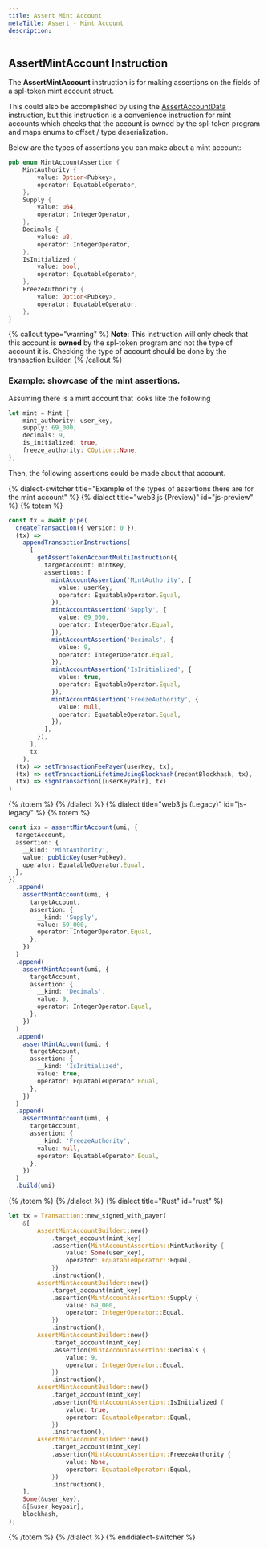 ```yaml
---
title: Assert Mint Account
metaTitle: Assert - Mint Account
description:
---
```


## AssertMintAccount Instruction

The **AssertMintAccount** instruction is for making assertions on the fields of a spl-token mint account struct.

This could also be accomplished by using the [AssertAccountData](/assert/account-data) instruction, but this instruction is a convenience instruction for mint accounts which checks that the account is owned by the spl-token program and maps enums to offset / type deserialization.

Below are the types of assertions you can make about a mint account:

```rust
pub enum MintAccountAssertion {
    MintAuthority {
        value: Option<Pubkey>,
        operator: EquatableOperator,
    },
    Supply {
        value: u64,
        operator: IntegerOperator,
    },
    Decimals {
        value: u8,
        operator: IntegerOperator,
    },
    IsInitialized {
        value: bool,
        operator: EquatableOperator,
    },
    FreezeAuthority {
        value: Option<Pubkey>,
        operator: EquatableOperator,
    },
}
```

{% callout type="warning" %}
**Note**: This instruction will only check that this account is **owned** by the spl-token program and not the type of account it is. Checking the type of account should be done by the transaction builder.
{% /callout %}

### Example: showcase of the mint assertions.

Assuming there is a mint account that looks like the following

```rust
let mint = Mint {
    mint_authority: user_key,
    supply: 69_000,
    decimals: 9,
    is_initialized: true,
    freeze_authority: COption::None,
};
```

Then, the following assertions could be made about that account.

{% dialect-switcher title="Example of the types of assertions there are for the mint account" %}
{% dialect title="web3.js (Preview)" id="js-preview" %}
{% totem %}

```typescript
const tx = await pipe(
  createTransaction({ version: 0 }),
  (tx) =>
    appendTransactionInstructions(
      [
        getAssertTokenAccountMultiInstruction({
          targetAccount: mintKey,
          assertions: [
            mintAccountAssertion('MintAuthority', {
              value: userKey,
              operator: EquatableOperator.Equal,
            }),
            mintAccountAssertion('Supply', {
              value: 69_000,
              operator: IntegerOperator.Equal,
            }),
            mintAccountAssertion('Decimals', {
              value: 9,
              operator: IntegerOperator.Equal,
            }),
            mintAccountAssertion('IsInitialized', {
              value: true,
              operator: EquatableOperator.Equal,
            }),
            mintAccountAssertion('FreezeAuthority', {
              value: null,
              operator: EquatableOperator.Equal,
            }),
          ],
        }),
      ],
      tx
    ),
  (tx) => setTransactionFeePayer(userKey, tx),
  (tx) => setTransactionLifetimeUsingBlockhash(recentBlockhash, tx),
  (tx) => signTransaction([userKeyPair], tx)
)
```

{% /totem %}
{% /dialect %}
{% dialect title="web3.js (Legacy)" id="js-legacy" %}
{% totem %}

```typescript
const ixs = assertMintAccount(umi, {
  targetAccount,
  assertion: {
    __kind: 'MintAuthority',
    value: publicKey(userPubkey),
    operator: EquatableOperator.Equal,
  },
})
  .append(
    assertMintAccount(umi, {
      targetAccount,
      assertion: {
        __kind: 'Supply',
        value: 69_000,
        operator: IntegerOperator.Equal,
      },
    })
  )
  .append(
    assertMintAccount(umi, {
      targetAccount,
      assertion: {
        __kind: 'Decimals',
        value: 9,
        operator: IntegerOperator.Equal,
      },
    })
  )
  .append(
    assertMintAccount(umi, {
      targetAccount,
      assertion: {
        __kind: 'IsInitialized',
        value: true,
        operator: EquatableOperator.Equal,
      },
    })
  )
  .append(
    assertMintAccount(umi, {
      targetAccount,
      assertion: {
        __kind: 'FreezeAuthority',
        value: null,
        operator: EquatableOperator.Equal,
      },
    })
  )
  .build(umi)
```

{% /totem %}
{% /dialect %}
{% dialect title="Rust" id="rust" %}

```rust
let tx = Transaction::new_signed_with_payer(
    &[
        AssertMintAccountBuilder::new()
            .target_account(mint_key)
            .assertion(MintAccountAssertion::MintAuthority {
                value: Some(user_key),
                operator: EquatableOperator::Equal,
            })
            .instruction(),
        AssertMintAccountBuilder::new()
            .target_account(mint_key)
            .assertion(MintAccountAssertion::Supply {
                value: 69_000,
                operator: IntegerOperator::Equal,
            })
            .instruction(),
        AssertMintAccountBuilder::new()
            .target_account(mint_key)
            .assertion(MintAccountAssertion::Decimals {
                value: 9,
                operator: IntegerOperator::Equal,
            })
            .instruction(),
        AssertMintAccountBuilder::new()
            .target_account(mint_key)
            .assertion(MintAccountAssertion::IsInitialized {
                value: true,
                operator: EquatableOperator::Equal,
            })
            .instruction(),
        AssertMintAccountBuilder::new()
            .target_account(mint_key)
            .assertion(MintAccountAssertion::FreezeAuthority {
                value: None,
                operator: EquatableOperator::Equal,
            })
            .instruction(),
    ],
    Some(&user_key),
    &[&user_keypair],
    blockhash,
);
```

{% /totem %}
{% /dialect %}
{% enddialect-switcher %}
